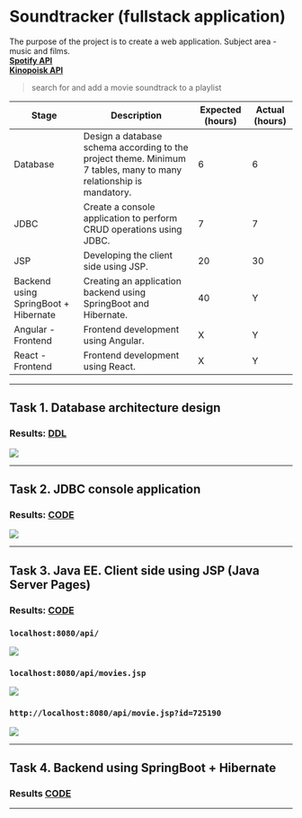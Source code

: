# Soundtracker (fullstack application)

The purpose of the project is to create a web application. Subject area -  music and films.<br>
**[Spotify API](https://developer.spotify.com/)**<br>
**[Kinopoisk API](https://kinopoisk.dev/)**<br>

> search for and add a movie soundtrack to a playlist<br>

| Stage                                | Description                                                                                                        | Expected (hours) | Actual (hours) |
|--------------------------------------|--------------------------------------------------------------------------------------------------------------------|------------------|----------------|
| Database                             | Design a database schema according to the project theme. Minimum 7 tables, many to many relationship is mandatory. | 6                | 6              |
| JDBC                                 | Create a console application to perform CRUD operations using JDBC.                                                | 7                | 7              |
| JSP                                  | Developing the client side using JSP.                                                                              | 20               | 30             |
| Backend using SpringBoot + Hibernate | Creating an application backend using SpringBoot and Hibernate.                                                    | 40               | Y              |
| Angular - Frontend                   | Frontend development using Angular.                                                                                | X                | Y              |
| React - Frontend                     | Frontend development using React.                                                                                  | X                | Y              |

---

## Task 1. Database architecture design

### Results: [DDL](Database/version_03_03_2024.txt)
![](https://github.com/gabrpavel/website/blob/68e65c1e08238287bb5e656a4fe51bf2ee960687/Database/website_db.png)

---

## Task 2. JDBC console application

### Results: [CODE](JDBC)
![](https://github.com/gabrpavel/website/blob/def71f9ba20d7f46a0288fbffbfcd0a0c14f0a81/SonarCloude%20Summary/JDBC.png)

---

## Task 3. Java EE. Client side using JSP (Java Server Pages)

### Results: [CODE](JSP)

### `localhost:8080/api/`

![](https://github.com/gabrpavel/website/blob/3b470a5c45cbcbe560714cad2441cfebace1e388/images/jsp/api.png)

### `localhost:8080/api/movies.jsp`

![](https://github.com/gabrpavel/website/blob/3b470a5c45cbcbe560714cad2441cfebace1e388/images/jsp/movies.png)

### `http://localhost:8080/api/movie.jsp?id=725190`

![](https://github.com/gabrpavel/website/blob/3b470a5c45cbcbe560714cad2441cfebace1e388/images/jsp/movie.png)

---

## Task 4. Backend using SpringBoot + Hibernate

### Results [CODE](backend)

---
